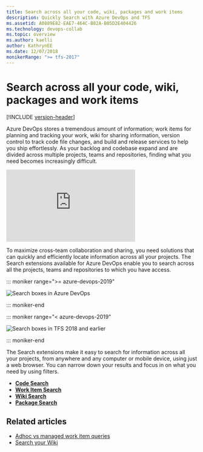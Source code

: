```yaml
---
title: Search across all your code, wiki, packages and work items
description: Quickly Search with Azure DevOps and TFS
ms.assetid: A0889E82-EAE7-464C-B82A-B05D2E404426
ms.technology: devops-collab
ms.topic: overview
ms.author: kaelli
author: KathrynEE
ms.date: 12/07/2018
monikerRange: ">= tfs-2017"
---
```


# Search across all your code, wiki, packages and work items

[!INCLUDE [version-header](../../includes/version-tfs-2017-through-vsts.md)]

Azure DevOps stores a tremendous amount of information;
work items for planning and tracking your work, wiki for sharing information, version control to track code file changes,
and build and release services to help you ship effortlessly.
As your backlog and codebase expand and are divided across multiple projects, teams and repositories,
finding what you need becomes increasingly difficult.

<iframe src="https://channel9.msdn.com/Events/Visual-Studio/Connect-event-2015/500/player" width="340" height="190" allowFullScreen="true" frameBorder="0"></iframe>

To maximize cross-team
collaboration and sharing, you need solutions that can quickly and
efficiently locate information across all your projects. The Search
extensions available for Azure DevOps
enable you to search across all the projects, teams and repositories to which you have access.

::: moniker range=">= azure-devops-2019"

![Search boxes in Azure DevOps](media/shared/title-bar-search-box-select-type-tfs.png)

::: moniker-end

::: moniker range="< azure-devops-2019"

![Search boxes in TFS 2018 and earlier](media/shared/title-bar-search-box-select-type.png)

::: moniker-end

The Search extensions make it easy to search for information across all
your projects, from anywhere and any computer or mobile device, using just a web browser.
You can narrow down your results and focus in on what you need by using filters.

- **[Code Search](code-search.md)**
- **[Work Item Search](work-item-search.md)**
- **[Wiki Search](../wiki/search-wiki.md)**
- **[Package Search](package-search.md)**

## Related articles

- [Adhoc vs managed work item queries](../../boards/queries/adhoc-vs-managed-queries.md?toc=/azure/devops/project/search/toc.json&bc=/azure/devops/project/search/breadcrumb/toc.json)
- [Search your Wiki](https://blogs.msdn.microsoft.com/devops/2017/12/01/announcing-public-preview-of-wiki-search/)

